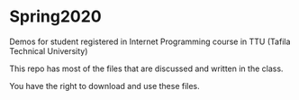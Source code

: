 # Spring2020
Demos for student registered in Internet Programming course in TTU (Tafila Technical University)

This repo has most of the files that are discussed and written in the class.

You have the right to download and use these files.

